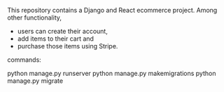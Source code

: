 This repository contains a Django and React ecommerce project. 
Among other functionality, 
- users can create their account, 
- add items to their cart and 
- purchase those items using Stripe.

commands: 

python manage.py runserver
python manage.py makemigrations
python manage.py migrate

